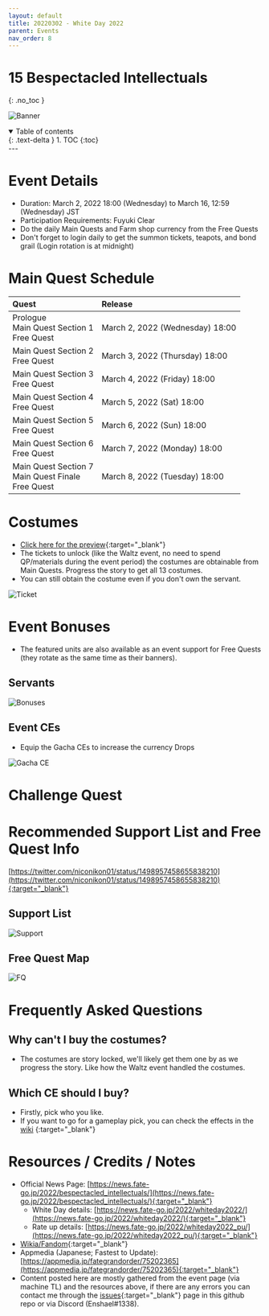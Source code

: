 ```yaml
---
layout: default
title: 20220302 - White Day 2022
parent: Events
nav_order: 8
---
```


# 15 Bespectacled Intellectuals
{: .no_toc }


![Banner](https://news.fate-go.jp/wp-content/uploads/2022/bespectacled_intellectuals_full_awpqa/top_banner.png)

<details open markdown="block">
  <summary>
    Table of contents
  </summary>
  {: .text-delta }
1. TOC
{:toc}
</details>
---

# Event Details
- Duration: March 2, 2022 18:00 (Wednesday) to March 16, 12:59 (Wednesday) JST
- Participation Requirements: Fuyuki Clear
- Do the daily Main Quests and Farm shop currency from the Free Quests
- Don't forget to login daily to get the summon tickets, teapots, and bond grail (Login rotation is at midnight)

# Main Quest Schedule

| Quest | Release |
| :-- | :-- |
| Prologue<br/>Main Quest Section 1<br/>Free Quest | March 2, 2022 (Wednesday) 18:00 |
| Main Quest Section 2<br/>Free Quest | March 3, 2022 (Thursday) 18:00 |
| Main Quest Section 3<br/>Free Quest | March 4, 2022 (Friday) 18:00 |
| Main Quest Section 4<br/>Free Quest | March 5, 2022 (Sat) 18:00 |
| Main Quest Section 5<br/>Free Quest | March 6, 2022 (Sun) 18:00 |
| Main Quest Section 6<br/>Free Quest | March 7, 2022 (Monday) 18:00 |
| Main Quest Section 7<br/>Main Quest Finale<br/>Free Quest | March 8, 2022 (Tuesday) 18:00 |

# Costumes
- [Click here for the preview](https://news.fate-go.jp/2022/whiteday2022_glassesdress/){:target="_blank"}
- The tickets to unlock (like the Waltz event, no need to spend QP/materials during the event period) the costumes are obtainable from Main Quests. Progress the story to get all 13 costumes.
- You can still obtain the costume even if you don't own the servant.

![Ticket](https://news.fate-go.jp/wp-content/uploads/2022/bespectacled_intellectuals_full_awpqa/info_image_02.png)

# Event Bonuses
- The featured units are also available as an event support for Free Quests (they rotate as the same time as their banners).

## Servants

![Bonuses](https://pbs.twimg.com/media/FM1diuHaQAIyZ7X?format=jpg&name=4096x4096)

## Event CEs
- Equip the Gacha CEs to increase the currency Drops
  
![Gacha CE](https://news.fate-go.jp/wp-content/uploads/2022/bespectacled_intellectuals_full_awpqa/info_howto_02.png)

# Challenge Quest

# Recommended Support List and Free Quest Info
[https://twitter.com/niconikon01/status/1498957458655838210](https://twitter.com/niconikon01/status/1498957458655838210){:target="_blank"}

## Support List

![Support](https://pbs.twimg.com/media/FM1djz-acAYLG1h?format=jpg&name=large)

## Free Quest Map

![FQ](https://pbs.twimg.com/media/FM1dg3NakAM47zY?format=jpg&name=4096x4096)

# Frequently Asked Questions

## Why can't I buy the costumes?
- The costumes are story locked, we'll likely get them one by as we progress the story. Like how the Waltz event handled the costumes.

## Which CE should I buy?
- Firstly, pick who you like.
- If you want to go for a gameplay pick, you can check the effects in the [wiki](https://fategrandorder.fandom.com/wiki/15_Bespectacled_Intellectuals#Summoning_Campaign) {:target="_blank"}

# Resources / Credits / Notes

- Official News Page: [https://news.fate-go.jp/2022/bespectacled_intellectuals/](https://news.fate-go.jp/2022/bespectacled_intellectuals/){:target="_blank"}
    - White Day details: [https://news.fate-go.jp/2022/whiteday2022/](https://news.fate-go.jp/2022/whiteday2022/){:target="_blank"}
    - Rate up details: [https://news.fate-go.jp/2022/whiteday2022_pu/](https://news.fate-go.jp/2022/whiteday2022_pu/){:target="_blank"}
- [Wikia/Fandom](https://fategrandorder.fandom.com/wiki/15_Bespectacled_Intellectuals){:target="_blank"}
- Appmedia (Japanese; Fastest to Update): [https://appmedia.jp/fategrandorder/75202365](https://appmedia.jp/fategrandorder/75202365){:target="_blank"}
- Content posted here are mostly gathered from the event page (via machine TL) and the resources above, if there are any errors you can contact me through the [issues](https://github.com/r-grandorder/fgo-guides/issues){:target="_blank"} page in this github repo or via Discord (Enshael#1338).